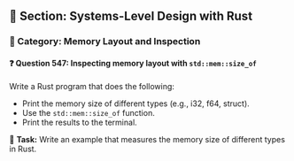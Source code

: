 ## 📘 Section: Systems-Level Design with Rust  
### 🔹 Category: Memory Layout and Inspection  
#### ❓ Question 547: Inspecting memory layout with `std::mem::size_of`

Write a Rust program that does the following:

- Print the memory size of different types (e.g., i32, f64, struct).
- Use the `std::mem::size_of` function.
- Print the results to the terminal.

🔧 **Task:** Write an example that measures the memory size of different types in Rust.
